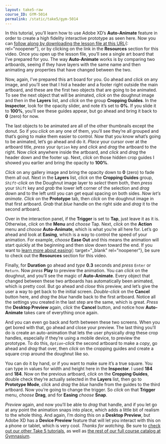 ```yaml
---
layout: take5-raw
course_ID: GYM-5014
permalink: /static/take5/gym-5014
---
```


In this tutorial, you’ll learn how to use Adobe XD’s **Auto-Animate** feature in order to create a high fidelity interactive prototype as seen here. Now you can [follow along by downloading the lesson file at this URL][1]{: rel="noopener"}, or by clicking on the link in the **Resources** section for this video. Once you open up the lesson file, you’ll see a single art board that I’ve prepared for you. The way **Auto-Animate** works is by comparing two artboards, seeing if they have layers with the same name and then animating any properties that have changed between the two.

Now, again, I’ve prepared this art board for you. Go ahead and *click* on any image, and you’ll see that I hid a header and a footer right outside the main artboard, and these are the first two objects that are going to be animated. To see the next object that will be animated, *click* on the doughnut image and then in the **Layers** list, and *click* on the group **Cropping Guides**. In the **Inspector**, look for the opacity slider, and note it’s set to **0%**. If you slide it to **100%**, you’ll see these guides appear, but go ahead and bring it back to **0** (zero) for now.

The last objects to be animated are all of the other thumbnails except the donut. So if you *click* on any one of them, you’ll see they’re all grouped and that’s going to make them easier to control. Now that you know what’s going to be animated, let’s go ahead and do it. *Place* your cursor over at the artboard title, *press* your `Option` key and *click* and *drag* the artboard to the right. Now *click* anywhere inside the artboard, and *click* and *drag* the header down and the footer up. Next, *click* on those hidden crop guides I showed you earlier and bring the opacity to **100%**.

*Click* on any gallery image and bring the opacity down to **0** (zero) to fade them all out. Next in the **Layers** list, *click* on the **Cropping Guides** group, *`Shift`-click* on the Doughnut image layer to *select* them both, then *press* your `Shift` key and *grab* the lower left corner of the selection and *drag* down and to the left until you can get equal spacing on both sides. *Now let’s animate.* *Click* on the **Prototype** tab, then *click* on the doughnut image in that first artboard. *Grab* that *blue* handle on the right side and *drag* it to the second artboard.

Over in the interaction panel, if the **Trigger** is set to **Tap**, just leave it as it is. Otherwise, *click* on the **Menu** and *choose* Tap. Next, *click* on the **Action** menu and *choose* **Auto-Animate**, which is what you’re all here for. Let’s go ahead and look at **Easing**, which is a way to control the speed of your animation. For example, *choose* **Ease Out** and this means the animation will start quickly at the beginning and then slow down toward the end. If you want to [learn more about easing][2]{: target="_blank" rel="noopener"}, be sure to check out the **Resources** section for this video.

Finally, for **Duration** go ahead and *type* **0.3** seconds and *press* `Enter` or `Return`. Now *press* **Play** to preview the animation. You can *click* on the doughnut, and you’ll see the magic of **Auto-Animate**. Every object that changed between these two artboards has automatically been animated, which is pretty cool. But go ahead and *close* this preview, and let’s give the user a way to get back to the initial screen. *Double-click* on the **Cancel** button here, and *drag* the *blue* handle back to the first artboard. Notice all the settings you created in the last step are the same, which is great. *Press* the **Desktop Preview** again, *click* the **Cancel** button, and notice how **Auto-Animate** takes care of everything once again.

And you can even go back and forth between these two screens. When you get bored with that, go ahead and close your preview. The last thing you’ll do is create an auto-animation that lets the user physically *drag* these crop handles, especially if they’re using a mobile device, to preview the prototype. To do this, *`Option`-click* the second artboard to make a *copy*, go ahead and *drag* that over, then *click* on the cropping guides and create a square crop around the doughnut like so.

You can do it by hand, or if you want to make sure it’s a true square. You can type in values for width and height here in the **Inspector**. I used **184** and **184**. Now on the previous artboard, *click* on the **Cropping Guides**, double check they’re actually selected in the **Layers** list, then go to **Prototype Mode**, *click* and *drag* the *blue* handle from the guides to the third artboard. Now you’re going to change the trigger. So *click* on that **Trigger** menu, *choose* **Drag**, and for **Easing** *choose* **Snap**.

*Preview* again, and now you’ll be able to *drag* that handle, and if you let go at any point the animation snaps into place, which adds a little bit of realism to the whole thing. And again, I’m doing this on a **Desktop Preview**, but Adobe XD has a **Device Preview** feature that will let you interact with this on a phone or tablet, which is very cool. *Thanks for watching.* Be sure to [check out our other Take 5 tutorials][3], as well as [the rest of our full course catalog at Gymnasium][4].

[1]: https://gymnasium.github.io/take5/gym-5014.zip
[2]: https://developers.google.com/web/fundamentals/design-and-ux/animations/the-basics-of-easing
[3]: https://thegymnasium.com/take5
[4]: https://thegymnasium.com/courses
